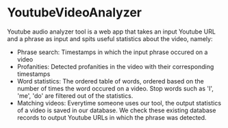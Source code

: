 # YoutubeVideoAnalyzer

Youtube audio analyzer tool is a web app that takes an input Youtube URL and a phrase as input and spits useful statistics about the video, namely:

- Phrase search: Timestamps in which the input phrase occured on a video
- Profanities: Detected profanities in the video with their corresponding timestamps
- Word statistics: The ordered table of words, ordered based on the number of times the word occured on a video. Stop words such as 'I', 'me', 'do' are filtered out of the statistics.
- Matching videos: Everytime someone uses our tool, the output statistics of a video is saved in our database. We check these existing database records to output Youtube URLs in which the phrase was detected.
